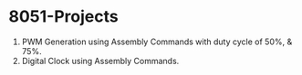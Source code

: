# 8051-Projects
1) PWM Generation using Assembly Commands with duty cycle of 50%, & 75%.
2) Digital Clock using Assembly Commands.
